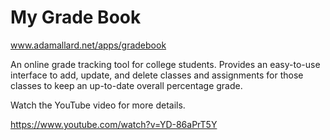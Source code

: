 # My Grade Book
www.adamallard.net/apps/gradebook

An online grade tracking tool for college students. Provides an easy-to-use interface to add, update, and delete 
classes and assignments for those classes to keep an up-to-date overall percentage grade. 

Watch the YouTube video for more details.

https://www.youtube.com/watch?v=YD-86aPrT5Y
